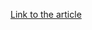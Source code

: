 [Link to the article](https://fortinet.com/blog/threat-research/phishing-campaign-targeting-korean-to-deliver-agent-tesla-new-variant)
